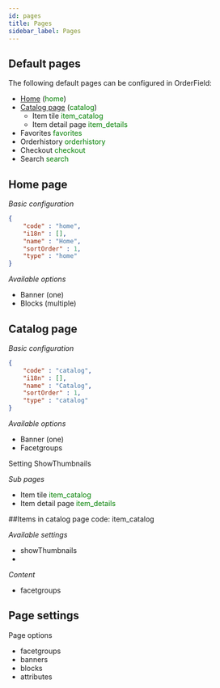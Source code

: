 ```yaml
---
id: pages
title: Pages
sidebar_label: Pages
---
```


## Default pages

The following default pages can be configured in OrderField:

- [Home](#home-page) (<span style="color:green">home</span>)
- [Catalog page](#catalog-page) (<span style="color:green">catalog</span>)
    - Item tile <span style="color:green">item_catalog</span>
    - Item detail page <span style="color:green">item_details</span>
- Favorites <span style="color:green">favorites</span>
- Orderhistory <span style="color:green">orderhistory</span>
- Checkout <span style="color:green">checkout</span>
- Search <span style="color:green">search</span>

## Home page

*Basic configuration*
```json
{
    "code" : "home",
    "i18n" : [],
    "name" : "Home",
    "sortOrder" : 1,
    "type" : "home"
}
```

*Available options*
- Banner (one)
- Blocks (multiple)

## Catalog page

*Basic configuration*
```json
{
    "code" : "catalog",
    "i18n" : [],
    "name" : "Catalog",
    "sortOrder" : 1,
    "type" : "catalog"
}
```

*Available options*
- Banner (one)
- Facetgroups


Setting
ShowThumbnails

*Sub pages*
- Item tile <span style="color:green">item_catalog</span>
- Item detail page <span style="color:green">item_details</span>




##Items in catalog page
code: item_catalog

*Available settings*
- showThumbnails
- 

*Content*
- facetgroups


Page settings
- 

Page options
- facetgroups
- banners
- blocks
- attributes
